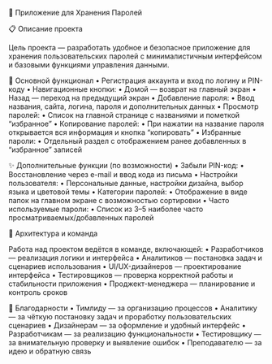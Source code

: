 🔐 Приложение для Хранения Паролей

📋 Описание проекта

Цель проекта — разработать удобное и безопасное приложение для хранения пользовательских паролей с минималистичным интерфейсом и базовыми функциями управления данными.

🚀 Основной функционал
	•	Регистрация аккаунта и вход по логину и PIN-коду
	•	Навигационные кнопки:
	•	Домой — возврат на главный экран
	•	Назад — переход на предыдущий экран
	•	Добавление пароля:
	•	Ввод названия, сайта, логина, пароля и дополнительных данных
	•	Просмотр паролей:
	•	Список на главной странице с названиями и пометкой “избранное”
	•	Копирование паролей:
	•	При нажатии на название пароля открывается вся информация и кнопка “копировать”
	•	Избранные пароли:
	•	Отдельный раздел с отображением ранее добавленных в “избранное” записей

✨ Дополнительные функции (по возможности)
	•	Забыли PIN-код:
	•	Восстановление через e-mail и ввод кода из письма
	•	Настройки пользователя:
	•	Персональные данные, настройки дизайна, выбор языка и цветовой темы
	•	Категории паролей:
	•	Отображение в виде папок на главном экране с возможностью сортировки
	•	Часто используемые пароли:
	•	Список из 3–5 наиболее часто просматриваемых/добавленных паролей

🧩 Архитектура и команда

Работа над проектом ведётся в команде, включающей:
	•	Разработчиков — реализация логики и интерфейса
	•	Аналитиков — постановка задач и сценариев использования
	•	UI/UX-дизайнеров — проектирование интерфейса
	•	Тестировщиков — проверка корректной работы и стабильности приложения
	•	Проджект-менеджера — планирование и контроль сроков

🙌 Благодарности
	•	Тимлиду — за организацию процессов
	•	Аналитику — за чёткую постановку задач и проработку пользовательских сценариев
	•	Дизайнерам — за оформление и удобный интерфейс
	•	Разработчикам — за реализацию функциональности
	•	Тестировщику — за внимательную проверку и выявление ошибок
	•	Преподавателю — за идею и обратную связь